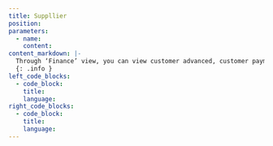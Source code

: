 ```yaml
---
title: Suppllier 
position:
parameters:
  - name:
    content:
content_markdown: |-
  Through ‘Finance’ view, you can view customer advanced, customer payment, supplier payment, banking, bank reconciliation and financial operation. 
  {: .info }
left_code_blocks:
  - code_block:
    title:
    language:
right_code_blocks:
  - code_block:
    title:
    language:
---
```

